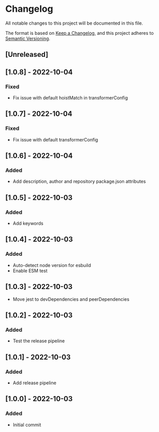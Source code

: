# Changelog

All notable changes to this project will be documented in this file.

The format is based on [Keep a Changelog](https://keepachangelog.com/en/1.0.0/),
and this project adheres to [Semantic Versioning](https://semver.org/spec/v2.0.0.html).

## [Unreleased]

## [1.0.8] - 2022-10-04
### Fixed
 * Fix issue with default hoistMatch in transformerConfig

## [1.0.7] - 2022-10-04
### Fixed
 * Fix issue with default transformerConfig

## [1.0.6] - 2022-10-04
### Added
 * Add description, author and repository package.json attributes

## [1.0.5] - 2022-10-03
### Added
 * Add keywords

## [1.0.4] - 2022-10-03
### Added
 * Auto-detect node version for esbuild
 * Enable ESM test

## [1.0.3] - 2022-10-03
 * Move jest to devDependencies and peerDependencies

## [1.0.2] - 2022-10-03
### Added
 * Test the release pipeline

## [1.0.1] - 2022-10-03
### Added
 * Add release pipeline

## [1.0.0] - 2022-10-03
### Added
 * Initial commit
